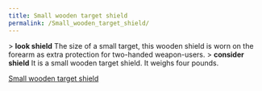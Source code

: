 ```yaml
---
title: Small wooden target shield
permalink: /Small_wooden_target_shield/
---
```


\> **look shield**
The size of a small target, this wooden shield is worn on the forearm as
extra
protection for two-handed weapon-users.
\> **consider shield**
It is a small wooden target shield.
It weighs four pounds.

[Small wooden target shield](Category:_Shields "wikilink")